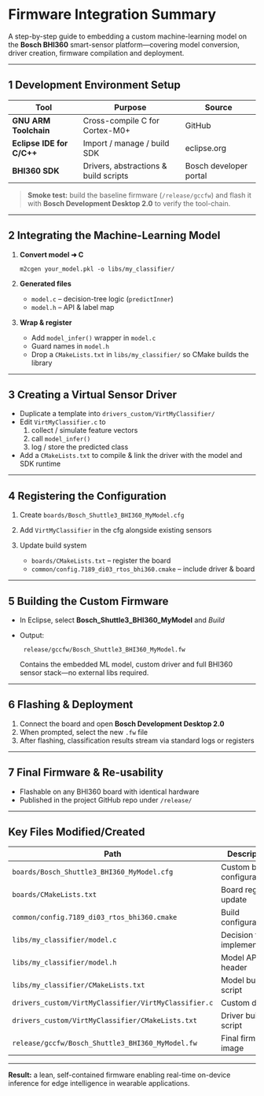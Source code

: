 # Firmware Integration Summary

A step-by-step guide to embedding a custom machine-learning model on the **Bosch BHI360** smart-sensor platform—covering model conversion, driver creation, firmware compilation and deployment.

---

## 1  Development Environment Setup

| Tool | Purpose | Source |
| ---- | ------- | ------ |
| **GNU ARM Toolchain** | Cross-compile C for Cortex-M0+ | GitHub |
| **Eclipse IDE for C/C++** | Import / manage / build SDK | eclipse.org |
| **BHI360 SDK** | Drivers, abstractions & build scripts | Bosch developer portal |

> **Smoke test:** build the baseline firmware (`/release/gccfw`) and flash it with **Bosch Development Desktop 2.0** to verify the tool-chain.

---

## 2  Integrating the Machine-Learning Model

1. **Convert model ➜ C**

       m2cgen your_model.pkl -o libs/my_classifier/

2. **Generated files**

   * `model.c` – decision-tree logic (`predictInner`)
   * `model.h` – API & label map

3. **Wrap & register**

   * Add `model_infer()` wrapper in `model.c`
   * Guard names in `model.h`
   * Drop a `CMakeLists.txt` in `libs/my_classifier/` so CMake builds the library

---

## 3  Creating a Virtual Sensor Driver

* Duplicate a template into `drivers_custom/VirtMyClassifier/`
* Edit `VirtMyClassifier.c` to  
  1. collect / simulate feature vectors  
  2. call `model_infer()`  
  3. log / store the predicted class
* Add a `CMakeLists.txt` to compile & link the driver with the model and SDK runtime

---

## 4  Registering the Configuration

1. Create `boards/Bosch_Shuttle3_BHI360_MyModel.cfg`
2. Add `VirtMyClassifier` in the cfg alongside existing sensors
3. Update build system  

   * `boards/CMakeLists.txt` – register the board  
   * `common/config.7189_di03_rtos_bhi360.cmake` – include driver & board

---

## 5  Building the Custom Firmware

* In Eclipse, select **Bosch_Shuttle3_BHI360_MyModel** and _Build_
* Output:

       release/gccfw/Bosch_Shuttle3_BHI360_MyModel.fw

  Contains the embedded ML model, custom driver and full BHI360 sensor stack—no external libs required.

---

## 6  Flashing & Deployment

1. Connect the board and open **Bosch Development Desktop 2.0**
2. When prompted, select the new `.fw` file
3. After flashing, classification results stream via standard logs or registers

---

## 7  Final Firmware & Re-usability

* Flashable on any BHI360 board with identical hardware
* Published in the project GitHub repo under `/release/`

---
## Key Files Modified/Created

| Path | Description |
|------|-------------|
| `boards/Bosch_Shuttle3_BHI360_MyModel.cfg` | Custom board configuration |
| `boards/CMakeLists.txt` | Board registry update |
| `common/config.7189_di03_rtos_bhi360.cmake` | Build configuration |
| `libs/my_classifier/model.c` | Decision tree implementation |
| `libs/my_classifier/model.h` | Model API header |
| `libs/my_classifier/CMakeLists.txt` | Model build script |
| `drivers_custom/VirtMyClassifier/VirtMyClassifier.c` | Custom driver |
| `drivers_custom/VirtMyClassifier/CMakeLists.txt` | Driver build script |
| `release/gccfw/Bosch_Shuttle3_BHI360_MyModel.fw` | Final firmware image |


---

**Result:** a lean, self-contained firmware enabling real-time on-device inference for edge intelligence in wearable applications.
